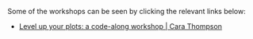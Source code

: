 Some of the workshops can be seen by clicking the relevant links below:

* [Level up your plots: a code-along workshop | Cara Thompson](https://www.cararthompson.com/talks/nhsr2022-level-up/)
